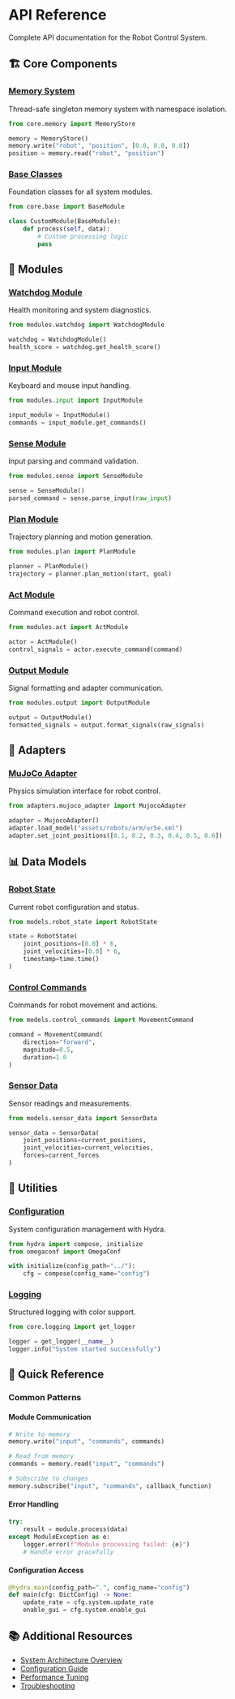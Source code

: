 # API Reference

Complete API documentation for the Robot Control System.

## 🏗️ Core Components

### [Memory System](./memory.md)
Thread-safe singleton memory system with namespace isolation.

```python
from core.memory import MemoryStore

memory = MemoryStore()
memory.write("robot", "position", [0.0, 0.0, 0.0])
position = memory.read("robot", "position")
```

### [Base Classes](./base.md)
Foundation classes for all system modules.

```python
from core.base import BaseModule

class CustomModule(BaseModule):
    def process(self, data):
        # Custom processing logic
        pass
```

## 🔧 Modules

### [Watchdog Module](./watchdog.md)
Health monitoring and system diagnostics.

```python
from modules.watchdog import WatchdogModule

watchdog = WatchdogModule()
health_score = watchdog.get_health_score()
```

### [Input Module](./input.md)
Keyboard and mouse input handling.

```python
from modules.input import InputModule

input_module = InputModule()
commands = input_module.get_commands()
```

### [Sense Module](./sense.md)
Input parsing and command validation.

```python
from modules.sense import SenseModule

sense = SenseModule()
parsed_command = sense.parse_input(raw_input)
```

### [Plan Module](./plan.md)
Trajectory planning and motion generation.

```python
from modules.plan import PlanModule

planner = PlanModule()
trajectory = planner.plan_motion(start, goal)
```

### [Act Module](./act.md)
Command execution and robot control.

```python
from modules.act import ActModule

actor = ActModule()
control_signals = actor.execute_command(command)
```

### [Output Module](./output.md)
Signal formatting and adapter communication.

```python
from modules.output import OutputModule

output = OutputModule()
formatted_signals = output.format_signals(raw_signals)
```

## 🤖 Adapters

### [MuJoCo Adapter](./mujoco.md)
Physics simulation interface for robot control.

```python
from adapters.mujoco_adapter import MujocoAdapter

adapter = MujocoAdapter()
adapter.load_model("assets/robots/arm/ur5e.xml")
adapter.set_joint_positions([0.1, 0.2, 0.3, 0.4, 0.5, 0.6])
```

## 📊 Data Models

### [Robot State](./models.md#robot-state)
Current robot configuration and status.

```python
from models.robot_state import RobotState

state = RobotState(
    joint_positions=[0.0] * 6,
    joint_velocities=[0.0] * 6,
    timestamp=time.time()
)
```

### [Control Commands](./models.md#control-commands)
Commands for robot movement and actions.

```python
from models.control_commands import MovementCommand

command = MovementCommand(
    direction="forward",
    magnitude=0.5,
    duration=1.0
)
```

### [Sensor Data](./models.md#sensor-data)
Sensor readings and measurements.

```python
from models.sensor_data import SensorData

sensor_data = SensorData(
    joint_positions=current_positions,
    joint_velocities=current_velocities,
    forces=current_forces
)
```

## 🔧 Utilities

### [Configuration](./config.md)
System configuration management with Hydra.

```python
from hydra import compose, initialize
from omegaconf import OmegaConf

with initialize(config_path="../"):
    cfg = compose(config_name="config")
```

### [Logging](./logging.md)
Structured logging with color support.

```python
from core.logging import get_logger

logger = get_logger(__name__)
logger.info("System started successfully")
```

## 🎯 Quick Reference

### Common Patterns

#### Module Communication
```python
# Write to memory
memory.write("input", "commands", commands)

# Read from memory
commands = memory.read("input", "commands")

# Subscribe to changes
memory.subscribe("input", "commands", callback_function)
```

#### Error Handling
```python
try:
    result = module.process(data)
except ModuleException as e:
    logger.error(f"Module processing failed: {e}")
    # Handle error gracefully
```

#### Configuration Access
```python
@hydra.main(config_path=".", config_name="config")
def main(cfg: DictConfig) -> None:
    update_rate = cfg.system.update_rate
    enable_gui = cfg.system.enable_gui
```

## 📚 Additional Resources

- [System Architecture Overview](../guides/architecture.md)
- [Configuration Guide](../guides/configuration.md)
- [Performance Tuning](../guides/performance.md)
- [Troubleshooting](../guides/troubleshooting.md)